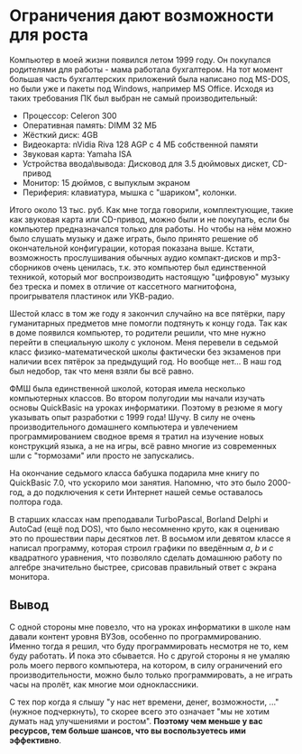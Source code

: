 # Ограничения дают возможности для роста

Компьютер в моей жизни появился летом 1999 году. Он покупался родителями для работы - мама работала бухгалтером. На тот момент большая часть
бухгалтерских приложений была написано под MS-DOS, но были уже и пакеты под Windows, например MS Office. Исходя из таких требования ПК был выбран не
самый производительный:

- Процессор: Celeron 300
- Оперативная память: DIMM 32 МБ
- Жёсткий диск: 4GB
- Видеокарта: nVidia Riva 128 AGP c 4 МБ собственной памяти
- Звуковая карта: Yamaha ISA
- Устройства ввода\вывода: Дисковод для 3.5 дюймовых дискет, CD-привод
- Монитор: 15 дюймов, с выпуклым экраном
- Периферия: клавиатура, мышка с "шариком", колонки.

Итого около 13 тыс. руб. Как мне тогда говорили, комплектующие, такие как звуковая карта или CD-привод, можно были и не покупать, если бы компьютер
предназначался только для работы. Но чтобы на нём можно было слушать музыку и даже играть, было принято решение об окончательной конфигурации, которая
показана выше. Кстати, возможность прослушивания обычных аудио компакт-дисков и mp3-сборников очень ценилась, т.к. это компьютер был единственной
техникой, который мог воспроизводить настоящую "цифровую" музыку без треска и помех в отличие от кассетного магнитофона, проигрывателя пластинок или
УКВ-радио.

Шестой класс в том же году я закончил случайно на все пятёрки, пару гуманитарных предметов мне помогли подтянуть к концу года. Так как в доме появился
компьютер, то родители решили, что мне нужно перейти в специальную школу с уклоном. Меня перевели в седьмой класс физико-математической школы
фактически без экзаменов при наличии всех пятёрок за предыдущий год. Но вообще нет... В наш год был недобор, так что меня взяли бы всё равно.

ФМШ была единственной школой, которая имела несколько компьютерных классов. Во втором полугодии мы начали изучать основы QuickBasic на уроках
информатики. Поэтому в резюме я могу указывать опыт разработки с 1999 года! Шучу. В силу не очень производительного домашнего компьютера и увлечением
программированием сводное время я тратил на изучение новых конструкций языка, а не на игры, всё равно многие из современных шли с "тормозами" или
просто не запускались.

На окончание седьмого класса бабушка подарила мне книгу по QuickBasic 7.0, что ускорило мои занятия. Напомню, что это было 2000-год, а до подключения
к сети Интернет нашей семье оставалось полтора года.

В старших классах нам преподавали TurboPascal, Borland Delphi и AutoCad (ещё под DOS), что было несомненно круто, как я оцениваю это по прошествии
пары десятков лет. В восьмом или девятом классе я написал программу, которая строил графики по введённым *a*, *b* и *c* квадратного уравнения, что
позволяло сделать домашнюю работу по алгебре значительно быстрее, срисовав правильный ответ с экрана монитора.

## Вывод

С одной стороны мне повезло, что на уроках информатики в школе нам давали контент уровня ВУЗов, особенно по программированию. Именно тогда я решил,
что буду программировать несмотря не то, кем буду работать. И пока это сбывается. Но с другой стороны я не умаляю роль моего первого компьютера, на
котором, в силу ограничений его производительности, можно было только программировать, а не играть часы на пролёт, как многие мои одноклассники.

С тех пор когда я слышу "у нас нет времени, денег, возможности, ..." (нужное подчеркнуть), то скорее всего это означает "мы не хотим думать над
улучшениями и ростом". **Поэтому чем меньше у вас ресурсов, тем больше шансов, что вы воспользуетесь ими эффективно**.
